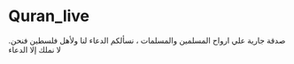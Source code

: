 # Quran_live
.صدقة جارية علي ارواح المسلمين والمسلمات ، نسألكم الدعاء لنا ولأهل  فلسطين فنحن لا نملك إلا الدعاء
